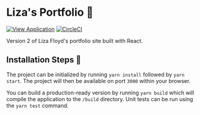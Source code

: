 # Liza's Portfolio 👠
[![View Application](https://img.shields.io/badge/view-application-blue.svg)](https://lizafloyd.github.io/portfolio-site/) [![CircleCI](https://circleci.com/gh/lizafloyd/portfolio_site.svg?style=shield&circle-token=38265fae74a44e1b0fab1caca90c8e30de03a0e5)](https://circleci.com/gh/lizafloyd/portfolio_site)

Version 2 of Liza Floyd's portfolio site built with React.

## Installation Steps 💽
The project can be initialized by running `yarn install` followed by `yarn start`. The project will then be available on port `3000` within your browser.

You can build a production-ready version by running `yarn build` which will compile the application to the `/build` directory. Unit tests can be run using the `yarn test` command.


